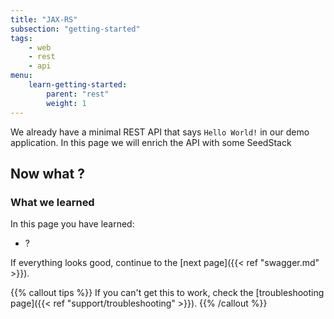 ```yaml
---
title: "JAX-RS"
subsection: "getting-started"    
tags:
    - web
    - rest
    - api
menu:
    learn-getting-started:
        parent: "rest"
        weight: 1
---
```


We already have a minimal REST API that says `Hello World!` in our demo application. In this page we will enrich the
API with some SeedStack 
 

## Now what ?

### What we learned

In this page you have learned:

* ? 

If everything looks good, continue to the [next page]({{< ref "swagger.md" >}}).

{{% callout tips %}}
If you can't get this to work, check the [troubleshooting page]({{< ref "support/troubleshooting" >}}).
{{% /callout %}}